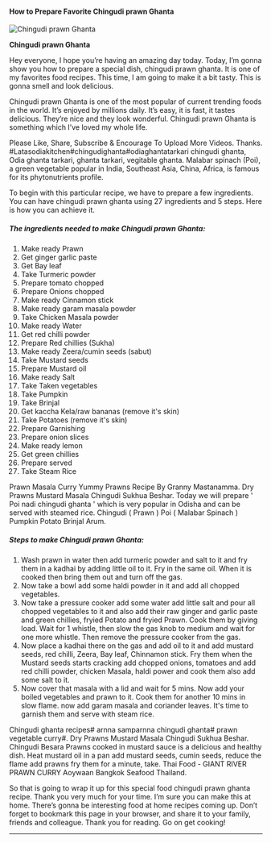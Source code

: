             

#### How to Prepare Favorite Chingudi prawn Ghanta

![Chingudi prawn Ghanta](https://img-global.cpcdn.com/recipes/17823ee827fc9547/751x532cq70/chingudi-prawn-ghanta-recipe-main-photo.jpg)

**Chingudi prawn Ghanta**

Hey everyone, I hope you’re having an amazing day today. Today, I’m gonna show you how to prepare a special dish, chingudi prawn ghanta. It is one of my favorites food recipes. This time, I am going to make it a bit tasty. This is gonna smell and look delicious.

Chingudi prawn Ghanta is one of the most popular of current trending foods in the world. It’s enjoyed by millions daily. It’s easy, it is fast, it tastes delicious. They’re nice and they look wonderful. Chingudi prawn Ghanta is something which I’ve loved my whole life.

Please Like, Share, Subscribe & Encourage To Upload More Videos. Thanks. #Latasodiakitchen#chingudighanta#odiaghantatarkari chingudi ghanta, Odia ghanta tarkari, ghanta tarkari, vegitable ghanta. Malabar spinach (Poi), a green vegetable popular in India, Southeast Asia, China, Africa, is famous for its phytonutrients profile.

To begin with this particular recipe, we have to prepare a few ingredients. You can have chingudi prawn ghanta using 27 ingredients and 5 steps. Here is how you can achieve it.

##### The ingredients needed to make Chingudi prawn Ghanta:

1.  Make ready Prawn
2.  Get ginger garlic paste
3.  Get Bay leaf
4.  Take Turmeric powder
5.  Prepare tomato chopped
6.  Prepare Onions chopped
7.  Make ready Cinnamon stick
8.  Make ready garam masala powder
9.  Take Chicken Masala powder
10.  Make ready Water
11.  Get red chilli powder
12.  Prepare Red chillies (Sukha)
13.  Make ready Zeera/cumin seeds (sabut)
14.  Take Mustard seeds
15.  Prepare Mustard oil
16.  Make ready Salt
17.  Take Taken vegetables
18.  Take Pumpkin
19.  Take Brinjal
20.  Get kaccha Kela/raw bananas (remove it's skin)
21.  Take Potatoes (remove it's skin)
22.  Prepare Garnishing
23.  Prepare onion slices
24.  Make ready lemon
25.  Get green chillies
26.  Prepare served
27.  Take Steam Rice

Prawn Masala Curry Yummy Prawns Recipe By Granny Mastanamma. Dry Prawns Mustard Masala Chingudi Sukhua Beshar. Today we will prepare ' Poi nadi chingudi ghanta ' which is very popular in Odisha and can be served with steamed rice. Chingudi ( Prawn ) Poi ( Malabar Spinach ) Pumpkin Potato Brinjal Arum.

##### Steps to make Chingudi prawn Ghanta:

1.  Wash prawn in water then add turmeric powder and salt to it and fry them in a kadhai by adding little oil to it. Fry in the same oil. When it is cooked then bring them out and turn off the gas.
2.  Now take a bowl add some haldi powder in it and add all chopped vegetables.
3.  Now take a pressure cooker add some water add little salt and pour all chopped vegetables to it and also add their raw ginger and garlic paste and green chillies, fryied Potato and fryied Prawn. Cook them by giving load. Wait for 1 whistle, then slow the gas knob to medium and wait for one more whistle. Then remove the pressure cooker from the gas.
4.  Now place a kadhai there on the gas and add oil to it and add mustard seeds, red chilli, Zeera, Bay leaf, Chinnamon stick. Fry them when the Mustard seeds starts cracking add chopped onions, tomatoes and add red chilli powder, chicken Masala, haldi power and cook them also add some salt to it.
5.  Now cover that masala with a lid and wait for 5 mins. Now add your boiled vegetables and prawn to it. Cook them for another 10 mins in slow flame. now add garam masala and coriander leaves. It's time to garnish them and serve with steam rice.

Chingudi ghanta recipes# arnna samparnna chingudi ghanta# prawn vegetable curry#. Dry Prawns Mustard Masala Chingudi Sukhua Beshar. Chingudi Besara Prawns cooked in mustard sauce is a delicious and healthy dish. Heat mustard oil in a pan add mustard seeds, cumin seeds, reduce the flame add prawns fry them for a minute, take. Thai Food - GIANT RIVER PRAWN CURRY Aoywaan Bangkok Seafood Thailand.

So that is going to wrap it up for this special food chingudi prawn ghanta recipe. Thank you very much for your time. I’m sure you can make this at home. There’s gonna be interesting food at home recipes coming up. Don’t forget to bookmark this page in your browser, and share it to your family, friends and colleague. Thank you for reading. Go on get cooking!

* * *
